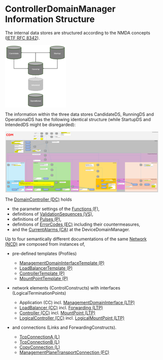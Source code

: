 # ControllerDomainManager Information Structure  

The internal data stores are structured according to the NMDA concepts ([IETF RFC 8342](https://datatracker.ietf.org/doc/html/rfc8342)).  

<img src="./diagrams/NmdaDataStores.png" alt="NmdaDataStores" width="200" style="display: block; margin: 10 auto"/>  

The information within the three data stores CandidateDS, RunningDS and OperationalDS has the following identical structure (while StartupDS and IntendedDS might be disregarded):  

<img src="./diagrams/InformationStructure.png" alt="InformationStructure" width="800" style="display: block; margin: 20 auto"/>  
 
The [DomainController (DC)](./schemas/00_DomainController.yaml) holds  
- the parameter settings of the [Functions (F)](./schemas/02_Function.yaml),  
- definitions of [ValidationSequences (VS)](./schemas/03_ValidationSequence.yaml),  
- definitions of [Pulses (P)](./schemas/04_Pulser.yaml),  
- definitions of [ErrorCodes (EC)](./schemas/05_ErrorCode.yaml) including their countermeasures,  
- and the [CurrentAlarms (CA)](./schemas/06_CurrentAlarm.yaml) at the DeviceDomainManager.  

Up to four semantically different documentations of the same [Network (NCD)](./schemas/09_NetworkControlDomain.yaml) are composed from instances of,   

- pre-defined templates (Profiles)  
  - [ManagementDomainInterfaceTemplate (P)](./schemas/10_ManagementDomainInterfaceTemplate.yaml)  
  - [LoadBalancerTemplate (P)](./schemas/20_LoadBalancerTemplate.yaml)  
  - [ControllerTemplate (P)](./schemas/30_ControllerTemplate.yaml)  
  - [MountPointTemplate (P)](./schemas/35_MountPointTemplate.yaml)  

- network elements (ControlConstructs) with interfaces (LogicalTerminationPoints)  
  - Application (CC) incl. [ManagementDomainInterface (LTP)](./schemas/11_ManagementDomainInterface.yaml)  
  - [LoadBalancer (CC)](./schemas/21_LoadBalancer.yaml) incl. [Forwarding (LTP)](./schemas/22_Forwarding.yaml)  
  - [Controller (CC)](./schemas/31_Controller.yaml) incl. [MountPoint (LTP)](./schemas/36_MountPoint.yaml)  
  - [LogicalController (CC)](./schemas/41_LogicalController.yaml) incl. [LogicalMountPoint (LTP)](./schemas/42_LogicalMountPoint.yaml)  

- and connections (Links and ForwardingConstructs).  
  - [TcpConnectionA (L)](./schemas/80_TcpConnectionA.yaml)  
  - [TcpConnectionB (L)](./schemas/81_TcpConnectionB.yaml)  
  - [CopyConnection (L)](./schemas/82_CopyConnection.yaml)  
  - [ManagementPlaneTransportConnection (FC)](./schemas/88_ManagementPlaneTransportConnection.yaml)  
